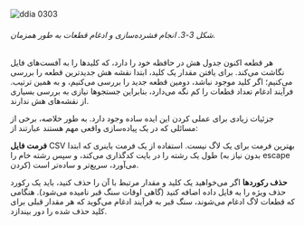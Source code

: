 ![ddia 0303](assets/ddia_0303.png)
###### شکل 3-3. انجام فشرده‌سازی و ادغام قطعات به طور همزمان.

هر قطعه اکنون جدول هش در حافظه خود را دارد، که کلیدها را به آفست‌های فایل نگاشت می‌کند. برای یافتن مقدار یک کلید، ابتدا نقشه هش جدیدترین قطعه را بررسی می‌کنیم؛ اگر کلید موجود نباشد، دومین قطعه جدید را بررسی می‌کنیم، و به همین ترتیب. فرآیند ادغام تعداد قطعات را کم نگه می‌دارد، بنابراین جستجوها نیازی به بررسی بسیاری از نقشه‌های هش ندارند.

جزئیات زیادی برای عملی کردن این ایده ساده وجود دارد. به طور خلاصه، برخی از مسائلی که در یک پیاده‌سازی واقعی مهم هستند عبارتند از:

**فرمت فایل**
CSV بهترین فرمت برای یک لاگ نیست. استفاده از یک فرمت باینری که ابتدا طول یک رشته را در بایت کدگذاری می‌کند، و سپس رشته خام را (بدون نیاز به escape کردن) می‌آورد، سریع‌تر و ساده‌تر است.

**حذف رکوردها**
اگر می‌خواهید یک کلید و مقدار مرتبط با آن را حذف کنید، باید یک رکورد حذف ویژه را به فایل داده اضافه کنید (گاهی اوقات سنگ قبر نامیده می‌شود). هنگامی که قطعات لاگ ادغام می‌شوند، سنگ قبر به فرآیند ادغام می‌گوید که هر مقدار قبلی برای کلید حذف شده را دور بیندازد. 
